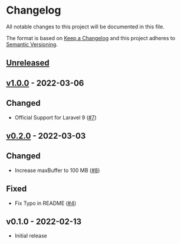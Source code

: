 # Changelog

All notable changes to this project will be documented in this file.

The format is based on [Keep a Changelog](http://keepachangelog.com/en/1.0.0/)
and this project adheres to [Semantic Versioning](http://semver.org/spec/v2.0.0.html).

## [Unreleased](https://github.com/stefanzweifel/sidecar-browsershot/compare/v1.0.0...HEAD)

## [v1.0.0](https://github.com/stefanzweifel/sidecar-browsershot/compare/v0.2.0...v1.0.0) - 2022-03-06

## Changed

- Official Support for Laravel 9 ([#7](https://github.com/stefanzweifel/sidecar-browsershot/pull/7))

## [v0.2.0](https://github.com/stefanzweifel/sidecar-browsershot/compare/v0.1.0...v0.2.0) - 2022-03-03

## Changed

- Increase maxBuffer to 100 MB ([#8](https://github.com/stefanzweifel/sidecar-browsershot/pull/8))

## Fixed

- Fix Typo in README ([#4](https://github.com/stefanzweifel/sidecar-browsershot/pull/4))

## v0.1.0 - 2022-02-13

- Initial release
